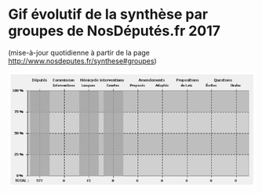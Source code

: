 # Gif évolutif de la synthèse par groupes de NosDéputés.fr 2017

(mise-à-jour quotidienne à partir de la page http://www.nosdeputes.fr/synthese#groupes)

<img src="synthese.gif"/>
